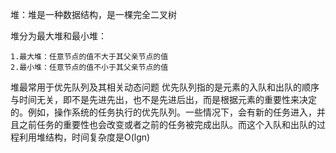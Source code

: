 堆：堆是一种数据结构，是一棵完全二叉树

堆分为最大堆和最小堆：
   
    1.最大堆：任意节点的值不大于其父亲节点的值
    2.最小堆：任意节点的值不小于其父亲节点的值
    
堆最常用于优先队列及其相关动态问题
优先队列指的是元素的入队和出队的顺序与时间无关，即不是先进先出，也不是先进后出，而是根据元素的重要性来决定的。例如，操作系统的任务执行的优先队列。一些情况下，会有新的任务进入，并且之前任务的重要性也会改变或者之前的任务被完成出队。而这个入队和出队的过程利用堆结构，时间复杂度是O(lgn)


